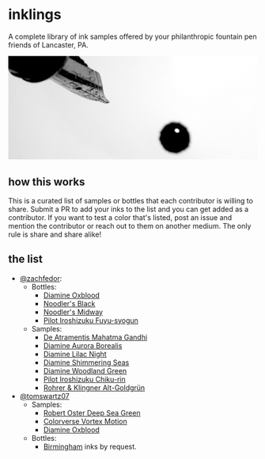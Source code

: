 # inklings
A complete library of ink samples offered by your philanthropic fountain pen friends of Lancaster, PA.

![Ink Drip](ink-drip.jpg)

## how this works

This is a curated list of samples or bottles that each contributor is willing to share. Submit a PR to add your inks to the list and you can get added as a contributor. If you want to test a color that's listed, post an issue and mention the contributor or reach out to them on another medium. The only rule is share and share alike!


## the list

- [@zachfedor](https://github.com/zachfedor):
  - Bottles:
    - [Diamine Oxblood](https://www.gouletpens.com/products/diamine-oxblood-30ml-bottled-ink?variant=11884622610475)
    - [Noodler's Black](https://www.gouletpens.com/products/noodlers-black-3oz-bottled-ink?variant=11884735791147)
    - [Noodler's Midway](https://www.gouletpens.com/products/noodlers-midway-blue-3oz-bottled-ink?variant=11884738805803)
    - [Pilot Iroshizuku Fuyu-syogun](https://www.gouletpens.com/products/pilot-iroshizuku-fuyu-syogun-50ml-bottled-ink?variant=11884757319723)
  - Samples:
    - [De Atramentis Mahatma Gandhi](https://www.gouletpens.com/products/de-atramentis-mahatma-gandhi-ink-sample?variant=11884674580523)
    - [Diamine Aurora Borealis](https://www.gouletpens.com/products/diamine-aurora-borealis-ink-sample?variant=15377208344619)
    - [Diamine Lilac Night](https://www.gouletpens.com/products/diamine-lilac-night-ink-sample?variant=11884660621355)
    - [Diamine Shimmering Seas](https://www.gouletpens.com/products/diamine-shimmering-seas-ink-sample?variant=11884669009963)
    - [Diamine Woodland Green](https://www.gouletpens.com/products/diamine-woodland-green-ink-sample?variant=11884663767083)
    - [Pilot Iroshizuku Chiku-rin](https://www.gouletpens.com/products/pilot-iroshizuku-chiku-rin-ink-sample?variant=11884702072875)
    - [Rohrer & Klingner Alt-Goldgrün](https://www.gouletpens.com/products/rohrer-klingner-alt-goldgrun-ink-sample?variant=11884702728235)
- [@tomswartz07](https://github.com/tomswartz07)
  - Samples:
    - [Robert Oster Deep Sea Green](https://www.gouletpens.com/products/robert-oster-deep-sea-50ml-bottled-ink?variant=11884771835947)
    - [Colorverse Vortex Motion](https://colorverseink.com/product/vortex-motion-17/27/)
    - [Diamine Oxblood](https://www.gouletpens.com/products/diamine-oxblood-30ml-bottled-ink?variant=11884622610475)
  - Bottles:
    - [Birmingham](https://www.birminghampens.com/) inks by request.
